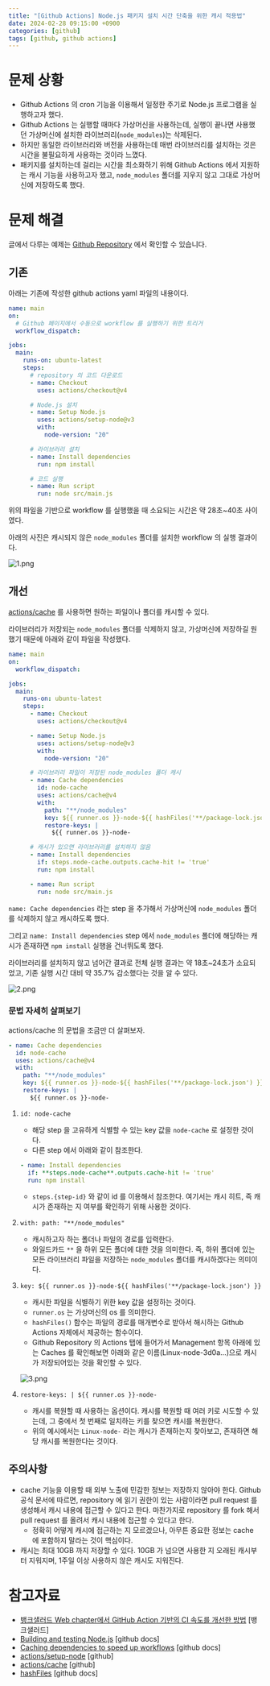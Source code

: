 ```yaml
---
title: "[Github Actions] Node.js 패키지 설치 시간 단축을 위한 캐시 적용법"
date: 2024-02-28 09:15:00 +0900
categories: [github]
tags: [github, github actions]
---
```


# 문제 상황

- Github Actions 의 cron 기능을 이용해서 일정한 주기로 Node.js 프로그램을 실행하고자 했다.
- Github Actions 는 실행할 때마다 가상머신을 사용하는데, 실행이 끝나면 사용했던 가상머신에 설치한 라이브러리(`node_modules`)는 삭제된다.
- 하지만 동일한 라이브러리와 버전을 사용하는데 매번 라이브러리를 설치하는 것은 시간을 불필요하게 사용하는 것이라 느꼈다.
- 패키지를 설치하는데 걸리는 시간을 최소화하기 위해 Github Actions 에서 지원하는 캐시 기능을 사용하고자 했고, `node_modules` 폴더를 지우지 않고 그대로 가상머신에 저장하도록 했다.

# 문제 해결

글에서 다루는 예제는 [Github Repository](https://github.com/Han-Joon-Hyeok/github-actions-cache/tree/main) 에서 확인할 수 있습니다.

## 기존

아래는 기존에 작성한 github actions yaml 파일의 내용이다.

```yaml
name: main
on:
  # Github 페이지에서 수동으로 workflow 를 실행하기 위한 트리거
  workflow_dispatch:

jobs:
  main:
    runs-on: ubuntu-latest
    steps:
      # repository 의 코드 다운로드
      - name: Checkout
        uses: actions/checkout@v4

      # Node.js 설치
      - name: Setup Node.js
        uses: actions/setup-node@v3
        with:
          node-version: "20"

      # 라이브러리 설치
      - name: Install dependencies
        run: npm install

      # 코드 실행
      - name: Run script
        run: node src/main.js
```

위의 파일을 기반으로 workflow 를 실행했을 때 소요되는 시간은 약 28초~40초 사이였다.

아래의 사진은 캐시되지 않은 `node_modules` 폴더를 설치한 workflow 의 실행 결과이다.

![1.png](/assets/images/2024/2024-02-28-github-actions-cache/1.png)

## 개선

[actions/cache](https://github.com/actions/cache) 를 사용하면 원하는 파일이나 폴더를 캐시할 수 있다.

라이브러리가 저장되는 `node_modules` 폴더를 삭제하지 않고, 가상머신에 저장하길 원했기 때문에 아래와 같이 파일을 작성했다.

```yaml
name: main
on:
  workflow_dispatch:

jobs:
  main:
    runs-on: ubuntu-latest
    steps:
      - name: Checkout
        uses: actions/checkout@v4

      - name: Setup Node.js
        uses: actions/setup-node@v3
        with:
          node-version: "20"

      # 라이브러리 파일이 저장된 node_modules 폴더 캐시
      - name: Cache dependencies
        id: node-cache
        uses: actions/cache@v4
        with:
          path: "**/node_modules"
          key: ${{ runner.os }}-node-${{ hashFiles('**/package-lock.json') }}
          restore-keys: |
            ${{ runner.os }}-node-

      # 캐시가 있으면 라이브러리를 설치하지 않음
      - name: Install dependencies
        if: steps.node-cache.outputs.cache-hit != 'true'
        run: npm install

      - name: Run script
        run: node src/main.js
```

`name: Cache dependencies` 라는 step 을 추가해서 가상머신에 `node_modules` 폴더를 삭제하지 않고 캐시하도록 했다.

그리고 `name: Install dependencies` step 에서 `node_modules` 폴더에 해당하는 캐시가 존재하면 `npm install` 실행을 건너뛰도록 했다.

라이브러리를 설치하지 않고 넘어간 결과로 전체 실행 결과는 약 18초~24초가 소요되었고, 기존 실행 시간 대비 약 35.7% 감소했다는 것을 알 수 있다.

![2.png](/assets/images/2024/2024-02-28-github-actions-cache/2.png)

### 문법 자세히 살펴보기

actions/cache 의 문법을 조금만 더 살펴보자.

```yaml
- name: Cache dependencies
  id: node-cache
  uses: actions/cache@v4
  with:
    path: "**/node_modules"
    key: ${{ runner.os }}-node-${{ hashFiles('**/package-lock.json') }}
    restore-keys: |
      ${{ runner.os }}-node-
```

1. `id: node-cache`

   - 해당 step 을 고유하게 식별할 수 있는 key 값을 `node-cache` 로 설정한 것이다.
   - 다른 step 에서 아래와 같이 참조한다.

   ```yaml
   - name: Install dependencies
     if: **steps.node-cache**.outputs.cache-hit != 'true'
     run: npm install
   ```

   - `steps.{step-id}` 와 같이 id 를 이용해서 참조한다. 여기서는 캐시 히트, 즉 캐시가 존재하는 지 여부를 확인하기 위해 사용한 것이다.

2. `with:
path: "**/node_modules"`
   - 캐시하고자 하는 폴더나 파일의 경로를 입력한다.
   - 와일드카드 `**` 을 하위 모든 폴더에 대한 것을 의미한다. 즉, 하위 폴더에 있는 모든 라이브러리 파일을 저장하는 `node_modules` 폴더를 캐시하겠다는 의미이다.
3. `key: ${{ runner.os }}-node-${{ hashFiles('**/package-lock.json') }}`

   - 캐시한 파일을 식별하기 위한 key 값을 설정하는 것이다.
   - `runner.os` 는 가상머신의 os 를 의미한다.
   - `hashFiles()` 함수는 파일의 경로를 매개변수로 받아서 해시하는 Github Actions 자체에서 제공하는 함수이다.
   - Github Repository 의 Actions 탭에 들어가서 Management 항목 아래에 있는 Caches 를 확인해보면 아래와 같은 이름(Linux-node-3d0a…)으로 캐시가 저장되어있는 것을 확인할 수 있다.

   ![3.png](/assets/images/2024/2024-02-28-github-actions-cache/3.png)

4. `restore-keys: |
  ${{ runner.os }}-node-`
   - 캐시를 복원할 때 사용하는 옵션이다. 캐시를 복원할 때 여러 키로 시도할 수 있는데, 그 중에서 첫 번째로 일치하는 키를 찾으면 캐시를 복원한다.
   - 위의 예시에서는 `Linux-node-` 라는 캐시가 존재하는지 찾아보고, 존재하면 해당 캐시를 복원한다는 것이다.

## 주의사항

- cache 기능을 이용할 때 외부 노출에 민감한 정보는 저장하지 않아야 한다. Github 공식 문서에 따르면, repository 에 읽기 권한이 있는 사람이라면 pull request 를 생성해서 캐시 내용에 접근할 수 있다고 한다. 마찬가지로 repository 를 fork 해서 pull request 를 올려서 캐시 내용에 접근할 수 있다고 한다.
  - 정확히 어떻게 캐시에 접근하는 지 모르겠으나, 아무튼 중요한 정보는 cache 에 포함하지 말라는 것이 핵심이다.
- 캐시는 최대 10GB 까지 저장할 수 있다. 10GB 가 넘으면 사용한 지 오래된 캐시부터 지워지며, 1주일 이상 사용하지 않은 캐시도 지워진다.

# 참고자료

- [뱅크샐러드 Web chapter에서 GitHub Action 기반의 CI 속도를 개선한 방법](https://blog.banksalad.com/tech/github-action-npm-cache/) [뱅크샐러드]
- [Building and testing Node.js](https://docs.github.com/en/actions/automating-builds-and-tests/building-and-testing-nodejs) [github docs]
- [Caching dependencies to speed up workflows](https://docs.github.com/en/actions/using-workflows/caching-dependencies-to-speed-up-workflows) [github docs]
- [actions/setup-node](https://github.com/actions/setup-node) [github]
- [actions/cache](https://github.com/actions/cache) [github]
- [hashFiles](https://docs.github.com/en/actions/learn-github-actions/expressions#hashfiles) [github docs]
